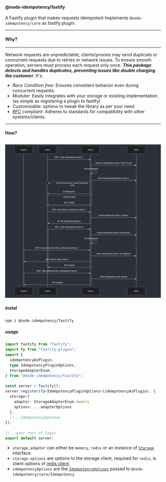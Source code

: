 #### @node-idempotency/fastify

A Fastify plugin that makes requests idempotent
Implements `@node-idempotency/core` as fastify plugin.

---

#### Why?

---

Network requests are unpredictable; clients/proxies may send duplicate or concurrent requests due to retries or network issues. To ensure smooth operation, servers must process each request only once. <i>**This package detects and handles duplicates, preventing issues like double charging the customer**</i>. It's:

- <i>Race Condition free: </i> Ensures consistent behavior even during concurrent requests.
- <i>Modular:</i> Easily integrates with your storage or existing implementation.(as simple as registering a plugin to fastify)
- <i>Customizable:</i> options to tweak the library as per your need.
- <i>[RFC](https://datatracker.ietf.org/doc/draft-ietf-httpapi-idempotency-key-header/) compliant: </i> Adheres to standards for compatibility with other systems/clients.

---

#### How?
![No Image](../../flow.png)
---

##### instal

```bash
npm i @node-idempotency/fastify
```

##### usage

```ts
import fastify from "fastify";
import fp from "fastify-plugin";
import {
  idempotencyAsPlugin,
  type IdempotencyPluginOptions,
  StorageAdapterEnum,
} from "@node-idempotency/fastify";

const server = fastify();
server.register(fp<IdempotencyPluginOptions>(idempotencyAsPlugin), {
  storage:{
    adapter: StorageAdapterEnum.memory
    options: ...adapterOptions
  },
  //...IdempotencyOptions
});

//...your rest of logic
export default server;
```

- `storage.adapter` can either be `memory`, `redis` or an instance of [`Storage`](https://github.com/mahendraHegde/node-idempotency/tree/main/packages/storage) interface.
- `storage.options` are options to the storage client, required for `redis`, is client options of [redis client](https://www.npmjs.com/package/redis).
- `idempotencyOptions` are the [`IdempotencyOptions`](https://github.com/mahendraHegde/node-idempotency/blob/main/packages/core/docs/interfaces/IdempotencyOptions.md) passed to `@node-idempotency/core/Idempotency`
